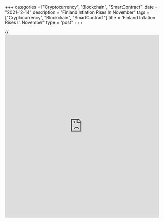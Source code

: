 +++
categories = ["Cryptocurrency", "Blockchain", "SmartContract"]
date = "2021-12-14"
description = "Finland Inflation Rises In November"
tags = ["Cryptocurrency", "Blockchain", "SmartContract"]
title = "Finland Inflation Rises In November"
type = "post"
+++

{{<iframe id="large-banner" src="https://www.bounty.group/#slide=13.0" width="100%" height="600" scrolling="no" style="border: 0px solid rgb(216, 221, 230); border-radius: 3px;">}}

Finland's inflation continued to increase in November, driven by higher
prices of petrol, repair on detached houses, diesel, and electricity,
preliminary data from Statistics Finland showed on Tuesday.

The consumer price index rose 3.7 percent year-on-year in November,
following a 3.2 percent increase in October.

Inflation was curbed most by reductions in the prices of children's day
care, average interest rate on housing loans and consumer credit,
medical examination and treatment fees, and games of chance, the agency
said.

On a monthly basis, consumer prices rose 0.4 percent in November, after
a 0.8 percent increase in the previous month.

The Harmonized Index of Consumer Prices, which is the EU measure of
inflation, rose 3.5 percent annually in November and 0.5 percent from a
month ago.

For comments and feedback [contact](https://www.playgroundfx.com/contact/): editorial@rtt[news](https://www.letsplayfx.com/blog/forex-news-website/).com

[Economic News][1]

 **What parts of the world are seeing the best (and worst) economic
performances lately? Click[here][2] to check out our [Econ Scorecard][2]
and find out! See up-to-the-moment [ranking](https://www.playgroundfx.com/blog/crypto-exchange-ranking/)s for the best and worst
performers in [GDP][3], [unemployment rate][4], [inflation][5] and much
more.**

   1. www.rtt[news](https://www.letsplayfx.com/blog/forex-news-website/).com/Content/EconomicNews.aspx
   2. www.rtt[news](https://www.letsplayfx.com/blog/forex-news-website/).com/economic-scorecard/world-rank/industrial-production/highest-performance.aspx
   3. www.rtt[news](https://www.letsplayfx.com/blog/forex-news-website/).com/economic-scorecard/world-rank/GDP/highest-performance.aspx
   4. www.rtt[news](https://www.letsplayfx.com/blog/forex-news-website/).com/economic-scorecard/world-rank/unemployment-rate/lowest-performance.aspx
   5. www.rtt[news](https://www.letsplayfx.com/blog/forex-news-website/).com/economic-scorecard/world-rank/CPI/highest-performance.aspx